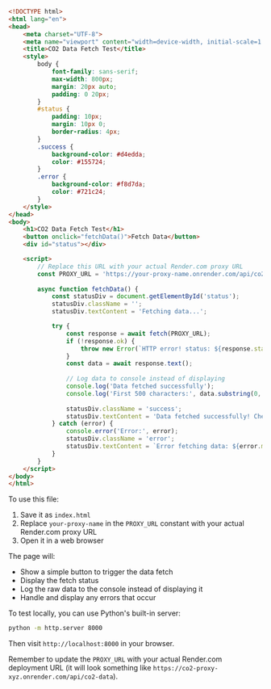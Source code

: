 ```html
<!DOCTYPE html>
<html lang="en">
<head>
    <meta charset="UTF-8">
    <meta name="viewport" content="width=device-width, initial-scale=1.0">
    <title>CO2 Data Fetch Test</title>
    <style>
        body {
            font-family: sans-serif;
            max-width: 800px;
            margin: 20px auto;
            padding: 0 20px;
        }
        #status {
            padding: 10px;
            margin: 10px 0;
            border-radius: 4px;
        }
        .success {
            background-color: #d4edda;
            color: #155724;
        }
        .error {
            background-color: #f8d7da;
            color: #721c24;
        }
    </style>
</head>
<body>
    <h1>CO2 Data Fetch Test</h1>
    <button onclick="fetchData()">Fetch Data</button>
    <div id="status"></div>

    <script>
        // Replace this URL with your actual Render.com proxy URL
        const PROXY_URL = 'https://your-proxy-name.onrender.com/api/co2-data';
        
        async function fetchData() {
            const statusDiv = document.getElementById('status');
            statusDiv.className = '';
            statusDiv.textContent = 'Fetching data...';

            try {
                const response = await fetch(PROXY_URL);
                if (!response.ok) {
                    throw new Error(`HTTP error! status: ${response.status}`);
                }
                const data = await response.text();
                
                // Log data to console instead of displaying
                console.log('Data fetched successfully');
                console.log('First 500 characters:', data.substring(0, 500));
                
                statusDiv.className = 'success';
                statusDiv.textContent = 'Data fetched successfully! Check the console for details.';
            } catch (error) {
                console.error('Error:', error);
                statusDiv.className = 'error';
                statusDiv.textContent = `Error fetching data: ${error.message}`;
            }
        }
    </script>
</body>
</html>

```

To use this file:

1. Save it as `index.html`
2. Replace `your-proxy-name` in the `PROXY_URL` constant with your actual Render.com proxy URL
3. Open it in a web browser

The page will:
- Show a simple button to trigger the data fetch
- Display the fetch status
- Log the raw data to the console instead of displaying it
- Handle and display any errors that occur

To test locally, you can use Python's built-in server:
```bash
python -m http.server 8000
```

Then visit `http://localhost:8000` in your browser.

Remember to update the `PROXY_URL` with your actual Render.com
deployment URL (it will look something like
`https://co2-proxy-xyz.onrender.com/api/co2-data`).
